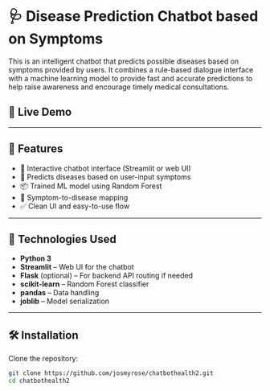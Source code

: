 ﻿# 🩺 Disease Prediction Chatbot based on Symptoms

This is an intelligent chatbot that predicts possible diseases based on symptoms provided by users. It combines a rule-based dialogue interface with a machine learning model to provide fast and accurate predictions to help raise awareness and encourage timely medical consultations.



## 🚀 Live Demo

---

## 📌 Features

- 🤖 Interactive chatbot interface (Streamlit or web UI)
- 🧠 Predicts diseases based on user-input symptoms
- 📦 Trained ML model using Random Forest
- 📄 Symptom-to-disease mapping
- ✅ Clean UI and easy-to-use flow

---

## 🧠 Technologies Used

- **Python 3**
- **Streamlit** – Web UI for the chatbot
- **Flask** (optional) – For backend API routing if needed
- **scikit-learn** – Random Forest classifier
- **pandas** – Data handling
- **joblib** – Model serialization

---

## 🛠️ Installation

Clone the repository:
```bash
git clone https://github.com/josmyrose/chatbothealth2.git
cd chatbothealth2
